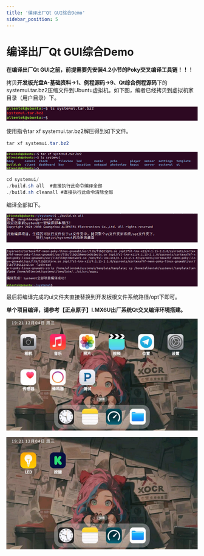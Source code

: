 ```yaml
---
title: '编译出厂Qt GUI综合Demo'
sidebar_position: 5
---
```


# 编译出厂Qt GUI综合Demo

**在编译出厂Qt GUI之前，前提需要先安装4.2小节的Poky交叉编译工具链！！！**

拷贝**开发板光盘A-基础资料->1、例程源码->9、Qt综合例程源码**下的systemui.tar.bz2压缩文件到Ubuntu虚拟机。如下图，编者已经拷贝到虚拟机家目录（用户目录）下。


![4.5.1](./img/4.5.1.png)

使用指令tar xf systemui.tar.bz2解压得到如下文件。
```c#
tar xf systemui.tar.bz2
```

![4.5.2](./img/4.5.2.png)

```c#
cd systemui/
./build.sh all	#直接执行此命令编译全部
./build.sh cleanall	#直接执行此命令清除全部
```
编译全部如下。

![4.5.3](./img/4.5.3.png)

![4.5.4](./img/4.5.4.png)

最后将编译完成的ui文件夹直接替换到开发板根文件系统路径/opt下即可。

**单个项目编译，请参考【正点原子】I.MX6U出厂系统Qt交叉编译环境搭建。**

![4.5.5](./img/4.5.5.png)

![4.5.6](./img/4.5.6.png)